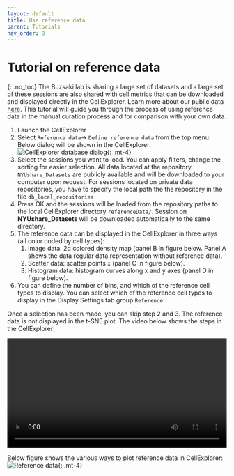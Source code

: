 ```yaml
---
layout: default
title: Use reference data
parent: Tutorials
nav_order: 8
---
```

# Tutorial on reference data
{: .no_toc}
The Buzsaki lab is sharing a large set of datasets and a large set of these sessions are also shared with cell metrics that can be downloaded and displayed directly in the CellExplorer. Learn more about our public data [here](https://buzsakilab.com/wp/2018/10/29/public-datasets/). This tutorial will guide you through the process of using reference data in the manual curation process and for comparison with your own data.

1. Launch the CellExplorer
2. Select `Reference data`-> `Define reference data` from the top menu. Below dialog will be shown in the CellExplorer.
![CellExplorer database dialog](https://buzsakilab.com/wp/wp-content/uploads/2019/11/CellExplorer-database-dialog-1.png){: .mt-4}
3. Select the sessions you want to load. You can apply filters, change the sorting for easier selection. All data located at the repository `NYUshare_Datasets` are publicly available and will be downloaded to your computer upon request. For sessions located on private data repositories, you have to specify the local path the the repository in the file `db_local_repositories`
4. Press OK and the sessions will be loaded from the repository paths to the local CellExplorer directory `referenceData/`. Session on **NYUshare_Datasets** will be downloaded automatically to the same directory. 
5. The reference data can be displayed in the CellExplorer in three ways (all color coded by cell types):
   1. Image data: 2d colored density map (panel B in figure below. Panel A shows the data regular data representation without reference data).
   2. Scatter data: scatter points `x` (panel C in figure below).
   3. Histogram data: histogram curves along x and y axes (panel D in figure below). 
6. You can define the number of bins, and which of the reference cell types to display. You can select which of the reference cell types to display in the Display Settings tab group `Reference`

Once a selection has been made, you can skip step 2 and 3. The reference data is not displayed in the t-SNE plot. The video below shows the steps in the CellExplorer:

<video width="100%" height="auto" controls="controls">
  <source src="https://buzsakilab.com/wp/wp-content/uploads/2020/01/ReferenceDataTutorial.mp4" type="video/mp4">
</video>

Below figure shows the various ways to plot reference data in CellExplorer:
![Reference data](https://buzsakilab.com/wp/wp-content/uploads/2020/01/referenceData_noRef.png){: .mt-4}